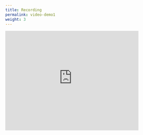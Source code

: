 ```yaml
---
title: Recording
permalink: video-demo1
weight: 3
---
```


<iframe width="420" height="315" src="https://www.youtube.com/embed/tmukW5yKiT4" frameborder="0" allowfullscreen></iframe>
